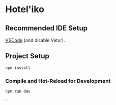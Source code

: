 # Hotel'iko


## Recommended IDE Setup

[VSCode](https://code.visualstudio.com/) (and disable Vetur).


## Project Setup

```sh
npm install
```

### Compile and Hot-Reload for Development

```sh
npm run dev
```
`

